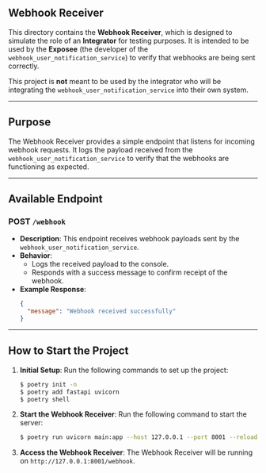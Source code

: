 ## Webhook Receiver

This directory contains the **Webhook Receiver**, which is designed to simulate the role of an **Integrator** for testing purposes. It is intended to be used by the **Exposee** (the developer of the `webhook_user_notification_service`) to verify that webhooks are being sent correctly. 

This project is **not** meant to be used by the integrator who will be integrating the `webhook_user_notification_service` into their own system.

---

## Purpose

The Webhook Receiver provides a simple endpoint that listens for incoming webhook requests. It logs the payload received from the `webhook_user_notification_service` to verify that the webhooks are functioning as expected.

---

## Available Endpoint

### **POST** `/webhook`
- **Description**: This endpoint receives webhook payloads sent by the `webhook_user_notification_service`.
- **Behavior**: 
  - Logs the received payload to the console.
  - Responds with a success message to confirm receipt of the webhook.
- **Example Response**:
  ```json
  {
    "message": "Webhook received successfully"
  }
  ```

---

## How to Start the Project

1. **Initial Setup**:
   Run the following commands to set up the project:
   ```bash
   $ poetry init -n
   $ poetry add fastapi uvicorn
   $ poetry shell
   ```

2. **Start the Webhook Receiver**:
   Run the following command to start the server:
   ```bash
   $ poetry run uvicorn main:app --host 127.0.0.1 --port 8001 --reload
   ```

3. **Access the Webhook Receiver**:
   The Webhook Receiver will be running on `http://127.0.0.1:8001/webhook`.

